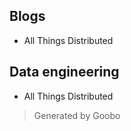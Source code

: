 <section>
    <h1>Blogs</h1>
<ul>
<li>All Things Distributed</li>
</ul>
    </section>
    <section>
<h1>Data engineering</h1>
<ul>
<li>All Things Distributed</li>
</ul>
</section>

<div>
<blockquote>
<p>Generated by Goobo</p>
</blockquote>
    </div>
